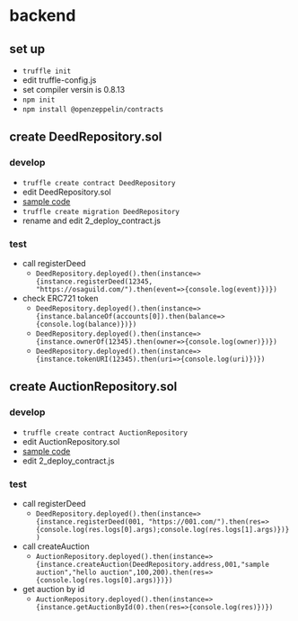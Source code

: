 # backend

## set up
- `truffle init`
- edit truffle-config.js
- set compiler versin is 0.8.13
- `npm init`
- `npm install @openzeppelin/contracts`

## create DeedRepository.sol
### develop
- `truffle create contract DeedRepository`
- edit DeedRepository.sol
- [sample code](https://docs.openzeppelin.com/contracts/4.x/erc721)
- `truffle create migration DeedRepository`
- rename and edit 2_deploy_contract.js
### test
- call registerDeed
  - `DeedRepository.deployed().then(instance=>{instance.registerDeed(12345, "https://osaguild.com/").then(event=>{console.log(event)})})`
- check ERC721 token
  - `DeedRepository.deployed().then(instance=>{instance.balanceOf(accounts[0]).then(balance=>{console.log(balance)})})`
  - `DeedRepository.deployed().then(instance=>{instance.ownerOf(12345).then(owner=>{console.log(owner)})})`
  - `DeedRepository.deployed().then(instance=>{instance.tokenURI(12345).then(uri=>{console.log(uri)})})`

## create AuctionRepository.sol
### develop
- `truffle create contract AuctionRepository`
- edit AuctionRepository.sol
- [sample code](https://docs.openzeppelin.com/contracts/4.x/erc721)
- edit 2_deploy_contract.js
### test
- call registerDeed
  - `DeedRepository.deployed().then(instance=>{instance.registerDeed(001, "https://001.com/").then(res=>{console.log(res.logs[0].args);console.log(res.logs[1].args)})})`
- call createAuction
  - `AuctionRepository.deployed().then(instance=>{instance.createAuction(DeedRepository.address,001,"sample auction","hello auction",100,200).then(res=>{console.log(res.logs[0].args)})})` 
- get auction by id
  - `AuctionRepository.deployed().then(instance=>{instance.getAuctionById(0).then(res=>{console.log(res)})})` 